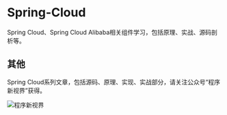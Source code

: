 # Spring-Cloud
Spring Cloud、Spring Cloud Alibaba相关组件学习，包括原理、实战、源码剖析等。


## 其他

Spring Cloud系列文章，包括源码、原理、实现、实战部分，请关注公众号“程序新视界”获得。

![程序新视界](https://www.choupangxia.com/wp-content/uploads/2019/07/weixin.jpg)

